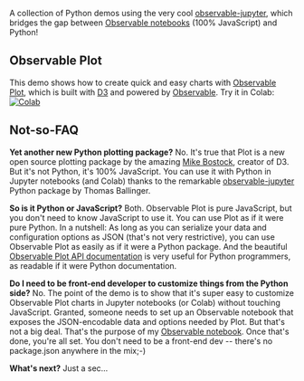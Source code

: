 
A collection of Python demos using the very cool 
[observable-jupyter](https://github.com/thomasballinger/observable-jupyter),
which bridges the gap between [Observable notebooks](http://observablehq.com) (100% JavaScript) and Python!

## Observable Plot

This demo shows how to create quick and easy charts with 
[Observable Plot](https://observablehq.com/@observablehq/plot), 
which is built with [D3](https://github.com/d3/d3#d3-data-driven-documents) and powered by 
[Observable](http://observablehq.com).
Try it in Colab: [![Colab](https://colab.research.google.com/assets/colab-badge.svg)](https://colab.research.google.com/github/pbogden/observable-jupyter-demos/blob/master/notebooks/observable_plot.ipynb)

## Not-so-FAQ

**Yet another new Python plotting package?** No. It's true that Plot is a new open source 
plotting package by the amazing [Mike Bostock](https://observablehq.com/@mbostock),
creator of D3.
But it's not Python, it's 100% JavaScript.
You can use it with Python in Jupyter notebooks (and Colab) thanks to the remarkable 
[observable-jupyter](https://github.com/thomasballinger/observable-jupyter) Python package by
Thomas Ballinger.

**So is it Python or JavaScript?** Both. Observable Plot is pure JavaScript, but you don't need to know
JavaScript to use it. You can use Plot as if it were pure Python. 
In a nutshell: As long as you can serialize your data and configuration options as JSON (that's not very restrictive),
you can use Observable Plot as easily as if it were a Python package.
And the beautiful [Observable Plot API documentation](https://github.com/observablehq/plot#readme) is
very useful for Python programmers, as readable if it were Python documentation.

**Do I need to be front-end developer to customize things from the Python side?**
No. The point of the demo is to show that it's super easy to customize Observable Plot charts in 
Jupyter notebooks (or Colab) without touching JavaScript.
Granted, someone needs to set up an Observable notebook that exposes the JSON-encodable data and options 
needed by Plot. But that's not a big deal.
That's the purpose of my [Observable notebook](https://observablehq.com/@pbogden/observable-plot-jupyter).
Once that's done, you're all set.
You don't need to be a front-end dev -- there's no package.json anywhere in the mix;-)

**What's next?** Just a sec...

